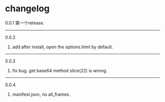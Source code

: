 changelog
====

0.0.1 第一个release.

--------

0.0.2
1. add after install, open the options.html by default.
--------
0.0.3
1. fix bug. get base64 method slice(22) is wrong.

--------
0.0.4
1. manifest.json, no all_frames.

